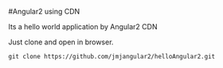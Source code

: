 #Angular2 using CDN

Its a hello world application by Angular2 CDN

Just clone and open in browser.

`git clone https://github.com/jmjangular2/helloAngular2.git`

